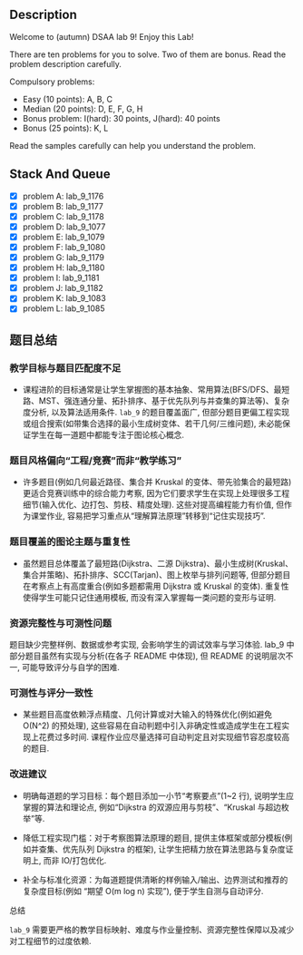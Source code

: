 ## Description

Welcome to (autumn) DSAA lab 9! Enjoy this Lab!

There are ten problems for you to solve. Two of them are bonus. Read the problem description carefully.

Compulsory problems:

+ Easy (10 points): A, B, C
+ Median (20 points): D, E, F, G, H
+ Bonus problem: I(hard): 30 points, J(hard): 40 points
+ Bonus (25 points): K, L

Read the samples carefully can help you understand the problem.

## Stack And Queue

+ [x] problem A: lab_9_1176
+ [x] problem B: lab_9_1177
+ [x] problem C: lab_9_1178
+ [x] problem D: lab_9_1077
+ [x] problem E: lab_9_1079
+ [x] problem F: lab_9_1080
+ [x] problem G: lab_9_1179
+ [x] problem H: lab_9_1180
+ [x] problem I: lab_9_1181
+ [x] problem J: lab_9_1182
+ [x] problem K: lab_9_1083
+ [x] problem L: lab_9_1085

## 题目总结

### 教学目标与题目匹配度不足

+ 课程进阶的目标通常是让学生掌握图的基本抽象、常用算法(BFS/DFS、最短路、MST、强连通分量、拓扑排序、基于优先队列与并查集的算法等)、复杂度分析, 以及算法适用条件. `lab_9` 的题目覆盖面广, 但部分题目更偏工程实现或组合搜索(如带集合选择的最小生成树变体、若干几何/三维问题), 未必能保证学生在每一道题中都能专注于图论核心概念.

### 题目风格偏向“工程/竞赛”而非“教学练习”

+ 许多题目(例如几何最近路径、集合并 Kruskal 的变体、带先验集合的最短路)更适合竞赛训练中的综合能力考察, 因为它们要求学生在实现上处理很多工程细节(输入优化、边打包、剪枝、精度处理). 这些对提高编程能力有价值, 但作为课堂作业, 容易把学习重点从“理解算法原理”转移到“记住实现技巧”.

### 题目覆盖的图论主题与重复性

+ 虽然题目总体覆盖了最短路(Dijkstra、二源 Dijkstra)、最小生成树(Kruskal、集合并策略)、拓扑排序、SCC(Tarjan)、图上枚举与排列问题等, 但部分题目在考察点上有高度重合(例如多题都需用 Dijkstra 或 Kruskal 的变体). 重复性使得学生可能只记住通用模板, 而没有深入掌握每一类问题的变形与证明.

### 资源完整性与可测性问题

题目缺少完整样例、数据或参考实现, 会影响学生的调试效率与学习体验. lab_9 中部分题目虽然有实现与分析(在各子 README 中体现), 但 README 的说明层次不一, 可能导致评分与自学的困难.

### 可测性与评分一致性

+ 某些题目高度依赖浮点精度、几何计算或对大输入的特殊优化(例如避免 O(N^2) 的预处理), 这些容易在自动判题中引入非确定性或造成学生在工程实现上花费过多时间. 课程作业应尽量选择可自动判定且对实现细节容忍度较高的题目.

### 改进建议

+ 明确每道题的学习目标：每个题目添加一小节“考察要点”(1~2 行), 说明学生应掌握的算法和理论点, 例如“Dijkstra 的双源应用与剪枝”、“Kruskal 与超边枚举”等.

+ 降低工程实现门槛：对于考察图算法原理的题目, 提供主体框架或部分模板(例如并查集、优先队列 Dijkstra 的框架), 让学生把精力放在算法思路与复杂度证明上, 而非 IO/打包优化.

+ 补全与标准化资源：为每道题提供清晰的样例输入/输出、边界测试和推荐的复杂度目标(例如 “期望 O(m log n) 实现”), 便于学生自测与自动评分.

总结

`lab_9` 需要更严格的教学目标映射、难度与作业量控制、资源完整性保障以及减少对工程细节的过度依赖.
